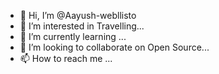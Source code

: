 - 👋 Hi, I’m @Aayush-webllisto
- 👀 I’m interested in Travelling...
- 🌱 I’m currently learning ...
- 💞️ I’m looking to collaborate on Open Source...
- 📫 How to reach me ...

<!---
Aayush-webllisto/Aayush-webllisto is a ✨ special ✨ repository because its `README.md` (this file) appears on your GitHub profile.
You can click the Preview link to take a look at your changes.
--->
